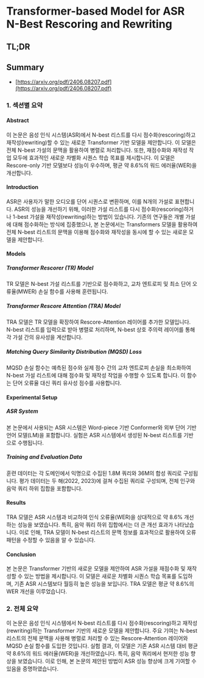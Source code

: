 # Transformer-based Model for ASR N-Best Rescoring and Rewriting
## TL;DR
## Summary
- [https://arxiv.org/pdf/2406.08207.pdf](https://arxiv.org/pdf/2406.08207.pdf)

### 1. 섹션별 요약

#### Abstract
이 논문은 음성 인식 시스템(ASR)에서 N-best 리스트를 다시 점수화(rescoring)하고 재작성(rewriting)할 수 있는 새로운 Transformer 기반 모델을 제안합니다. 이 모델은 전체 N-best 가설의 문맥을 활용하여 병렬로 처리합니다. 또한, 재점수화와 재작성 작업 모두에 효과적인 새로운 차별화 시퀀스 학습 목표를 제시합니다. 이 모델은 Rescore-only 기반 모델보다 성능이 우수하며, 평균 약 8.6%의 워드 에러율(WER)을 개선합니다.

#### Introduction
ASR은 사용자가 말한 오디오를 단어 시퀀스로 변환하며, 이를 N개의 가설로 표현합니다. ASR의 성능을 개선하기 위해, 이러한 가설 리스트를 다시 점수화(rescoring)하거나 1-best 가설을 재작성(rewriting)하는 방법이 있습니다. 기존의 연구들은 개별 가설에 대해 점수화하는 방식에 집중했으나, 본 논문에서는 Transformers 모델을 활용하여 전체 N-best 리스트의 문맥을 이용해 점수화와 재작성을 동시에 할 수 있는 새로운 모델을 제안합니다.

#### Models
##### Transformer Rescorer (TR) Model
TR 모델은 N-best 가설 리스트를 기반으로 점수화하고, 교차 엔트로피 및 최소 단어 오류율(MWER) 손실 함수를 사용해 훈련됩니다.

##### Transformer Rescore Attention (TRA) Model
TRA 모델은 TR 모델을 확장하여 Rescore-Attention 레이어를 추가한 모델입니다. N-best 리스트를 입력으로 받아 병렬로 처리하며, N-best 상호 주의력 레이어를 통해 각 가설 간의 유사성을 계산합니다.

##### Matching Query Similarity Distribution (MQSD) Loss
MQSD 손실 함수는 예측된 점수와 실제 점수 간의 교차 엔트로피 손실을 최소화하여 N-best 가설 리스트에 대해 점수화 및 재작성 작업을 수행할 수 있도록 합니다. 이 함수는 단어 오류율 대신 쿼리 유사성 점수를 사용합니다.

#### Experimental Setup
##### ASR System
본 논문에서 사용되는 ASR 시스템은 Word-piece 기반 Conformer와 외부 단어 기반 언어 모델(LM)을 포함합니다. 실험은 ASR 시스템에서 생성된 N-best 리스트를 기반으로 수행됩니다.

##### Training and Evaluation Data
훈련 데이터는 각 도메인에서 익명으로 수집된 1.8M 쿼리와 36M의 합성 쿼리로 구성됩니다. 평가 데이터는 두 해(2022, 2023)에 걸쳐 수집된 쿼리로 구성되며, 전체 인구와 음악 쿼리 하위 집합을 포함합니다.

#### Results
TRA 모델은 ASR 시스템과 비교하여 인식 오류율(WER)을 상대적으로 약 8.6% 개선하는 성능을 보였습니다. 특히, 음악 쿼리 하위 집합에서는 더 큰 개선 효과가 나타났습니다. 이로 인해, TRA 모델이 N-best 리스트의 문맥 정보를 효과적으로 활용하여 오류 패턴을 수정할 수 있음을 알 수 있습니다.

#### Conclusion
본 논문은 Transformer 기반의 새로운 모델을 제안하여 ASR 가설을 재점수화 및 재작성할 수 있는 방법을 제시합니다. 이 모델은 새로운 차별화 시퀀스 학습 목표를 도입하며, 기존 ASR 시스템보다 월등히 높은 성능을 보입니다. TRA 모델은 평균 약 8.6%의 WER 개선을 이루었습니다.

### 2. 전체 요약
이 논문은 음성 인식 시스템에서 N-best 리스트를 다시 점수화(rescoring)하고 재작성(rewriting)하는 Transformer 기반의 새로운 모델을 제안합니다. 주요 기여는 N-best 리스트의 전체 문맥을 사용해 병렬로 처리할 수 있는 Rescore-Attention 레이어와 MQSD 손실 함수를 도입한 것입니다. 실험 결과, 이 모델은 기존 ASR 시스템 대비 평균 약 8.6%의 워드 에러율(WER)을 개선하였습니다. 특히, 음악 쿼리에서 현저한 성능 향상을 보였습니다. 이로 인해, 본 논문의 제안된 방법이 ASR 성능 향상에 크게 기여할 수 있음을 증명하였습니다.